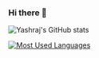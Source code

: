### Hi there 👋
![Yashraj's GitHub stats](https://github-readme-stats.vercel.app/api?username=yashraj2003e&show_icons=true&theme=github_dark)

[![Most Used Languages](https://github-readme-stats.vercel.app/api/top-langs/?username=yashraj2003e&theme=github_dark&layout=compact)](https://github.com/yashraj2003e/github-readme-stats)

